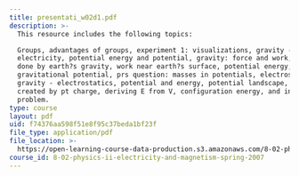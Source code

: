 ```yaml
---
title: presentati_w02d1.pdf
description: >-
  This resource includes the following topics:

  Groups, advantages of groups, experiment 1: visualizations, gravity -
  electricity, potential energy and potential, gravity: force and work, work
  done by earth?s gravity, work near earth?s surface, potential energy,
  gravitational potential, prs question: masses in potentials, electrostatics,
  gravity - electrostatics, potential and energy, potential landscape, potential
  created by pt charge, deriving E from V, configuration energy, and in class
  problem.
type: course
layout: pdf
uid: f74376aa598f51e8f95c37beda1bf23f
file_type: application/pdf
file_location: >-
  https://open-learning-course-data-production.s3.amazonaws.com/8-02-physics-ii-electricity-and-magnetism-spring-2007/f74376aa598f51e8f95c37beda1bf23f_presentati_w02d1.pdf
course_id: 8-02-physics-ii-electricity-and-magnetism-spring-2007
---
```

